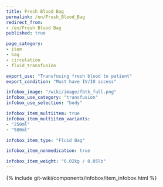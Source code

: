 ```yaml
---
title: Fresh Blood Bag
permalink: /en/Fresh_Blood_Bag
redirect_from:
- /en/Fresh Blood Bag
published: true

page_category:
- item
- bag
- circulation
- fluid_transfusion

export_use: "Transfusing fresh blood to patient"
export_condition: "Must have IV/IO access"

infobox_image: "/wiki/image/fbtk_full.png"
infobox_use_category: "transfusion"
infobox_use_selection: "body"

infobox_item_multiitem: true
infobox_item_multiitem_variants:
- "250ml"
- "500ml"

infobox_item_type: "Fluid Bag"

infobox_item_nonmedication: true

infobox_item_weight: "0.02kg / 0.05lb"
---
```


{% include git-wiki/components/infobox/item_infobox.html %}